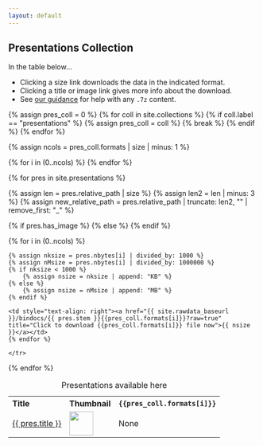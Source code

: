 ```yaml
---
layout: default
---
```

## Presentations Collection

In the table below...

* Clicking a size link downloads the data in the indicated format.
* Clicking a title or image link gives more info about the download.
* See [our guidance](help/7zip.md) for help with any `.7z` content.

{% assign pres_coll = 0 %} 
{% for coll in site.collections %}
    {% if coll.label == "presentations" %}
        {% assign pres_coll = coll %}
        {% break %}
    {% endif %}
{% endfor %}

{% assign ncols = pres_coll.formats | size | minus: 1 %}

<table>
  <caption>Presentations available here</caption>
  <tr>
    <th style="text-align: left">Title</th>
    <th style="text-align: left">Thumbnail</th>
    {% for i in (0..ncols) %}
      <th style="text-align: right" title="{{pres_coll.format_remarks[i]}}"><code>{{pres_coll.formats[i]}}</code></th>
    {% endfor %}
  </tr>

{% for pres in site.presentations %}

  {% assign len = pres.relative_path | size %}
  {% assign len2 = len | minus: 3 %}
  {% assign new_relative_path = pres.relative_path | truncate: len2, "" | remove_first: "_" %}
  <tr>
     <td style="text-align: left"><a href="{{ new_relative_path }}" title="Click for more info about this file">{{ pres.title }}</a></td>
  {% if pres.has_image %}
     <td style="text-align: left"><a href="{{ new_relative_path }}" title="Click for more info about this file"><img src="{{ new_relative_path }}_thumb.png" style="height:48px;"></a></td>
  {% else %}
     <td style="text-align: left">None</td>
  {% endif %}

  {% for i in (0..ncols) %}

    {% assign nksize = pres.nbytes[i] | divided_by: 1000 %}
    {% assign nMsize = pres.nbytes[i] | divided_by: 1000000 %}
    {% if nksize < 1000 %}
        {% assign nsize = nksize | append: "KB" %}
    {% else %}
        {% assign nsize = nMsize | append: "MB" %}
    {% endif %}

    <td style="text-align: right"><a href="{{ site.rawdata_baseurl }}/bindocs/{{ pres.stem }}{{pres_coll.formats[i]}}?raw=true" title="Click to download {{pres_coll.formats[i]}} file now">{{ nsize }}</a></td>
    {% endfor %}

    </tr>

{% endfor %}

</table>
